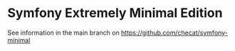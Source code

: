 Symfony Extremely Minimal Edition
=================================

See information in the main branch on https://github.com/checat/symfony-minimal
